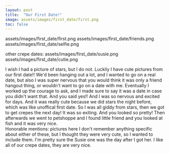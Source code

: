 ```yaml
---
layout: post
title:  "Our First Date!"
image: assets/images/first_date/first.png
toc: false
---
```

assets/images/first_date/first.png
assets/images/first_date/friends.png
assets/images/first_date/selfie.png

other crepe dates:
assets/images/first_date/susie.png
assets/images/first_date/cutie.png

I wish I had a picture of stars, but I do not. Luckily I have cute pictures from our first date!! We'd been hanging out a lot, and I wanted to go on a real date, but also I was super nervous that you would think it was only a friend hangout thing, or wouldn't want to go on a date with me. Eventually I worked up the courage to ask, and I made sure to say it was a date in case you didn't want that. And you said yes!! And I was so nervous and excited for days. And it was really cute because we did stars the night before, which was like unoffical first date. So I was all giddy from stars, then we got to get crepes the next day! It was so exiting. And you looked so pretty! Then afterwards we went to petshoppe and I found little friend and you looked at fish and it was very nice.
<br>
Honorable mentions: 
pictures here
I don't remember anything specific about either of these, but I thought they were very cute, so I wanted to include them. I'm pretty sure the Susie one was the day after I got her. I like all of our crepe dates, they are very nice. 


